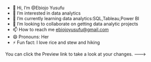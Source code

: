 - 👋 Hi, I’m @Ebiojo Yusufu
- 👀 I’m interested in data analytics
- 🌱 I’m currently learning data analytics:SQL,Tableau,Power BI
- 💞️ I’m looking to collaborate on getting data analytic projects
- 📫 How to reach me ebiojoyusufu@gmail.com
- 😄 Pronouns: Her
- ⚡ Fun fact: I love rice and stew and hiking


You can click the Preview link to take a look at your changes.
--->
